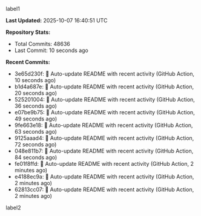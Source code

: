 
label1 
<!-- ACTIVITY_START -->
**Last Updated:** 2025-10-07 16:40:51 UTC

**Repository Stats:**
- Total Commits: 48636
- Last Commit: 10 seconds ago

**Recent Commits:**
- 3e65d230f: 🤖 Auto-update README with recent activity (GitHub Action, 10 seconds ago)
- b1d4a687e: 🤖 Auto-update README with recent activity (GitHub Action, 20 seconds ago)
- 525201004: 🤖 Auto-update README with recent activity (GitHub Action, 36 seconds ago)
- e07be9b75: 🤖 Auto-update README with recent activity (GitHub Action, 49 seconds ago)
- 9fe663e18: 🤖 Auto-update README with recent activity (GitHub Action, 63 seconds ago)
- 9125aaad4: 🤖 Auto-update README with recent activity (GitHub Action, 72 seconds ago)
- 048e811b7: 🤖 Auto-update README with recent activity (GitHub Action, 84 seconds ago)
- fe01f8ffd: 🤖 Auto-update README with recent activity (GitHub Action, 2 minutes ago)
- e4188ec9a: 🤖 Auto-update README with recent activity (GitHub Action, 2 minutes ago)
- 62813cc07: 🤖 Auto-update README with recent activity (GitHub Action, 2 minutes ago)
<!-- ACTIVITY_END -->

label2
